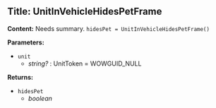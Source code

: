 ## Title: UnitInVehicleHidesPetFrame

**Content:**
Needs summary.
`hidesPet = UnitInVehicleHidesPetFrame()`

**Parameters:**
- `unit`
  - *string?* : UnitToken = WOWGUID_NULL

**Returns:**
- `hidesPet`
  - *boolean*